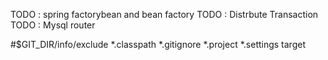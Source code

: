 TODO : spring factorybean and bean factory
TODO : Distrbute Transaction
TODO : Mysql router

#$GIT_DIR/info/exclude
*.classpath
*.gitignore
*.project
*.settings
target
